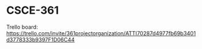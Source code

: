 # CSCE-361

Trello board: https://trello.com/invite/361projectorganization/ATTI70287d4977fb69b3401d3778333b9397F1D06C44

